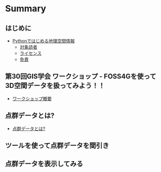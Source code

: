 Summary
========

## はじめに
* [Pythonではじめる地理空間情報](README.md)
    * [対象読者](README.md#対象読者)
    * [ライセンス](README.md#ライセンス)
    * [免責](README.md#免責)

## 第30回GIS学会 ワークショップ - FOSS4Gを使って3D空間データを扱ってみよう！！
* [ワークショップ概要](pointcloud/index.md)

## 点群データとは?
* [点群データとは?](pointcloud/pointcloud.md)

## ツールを使って点群データを間引き


## 点群データを表示してみる



